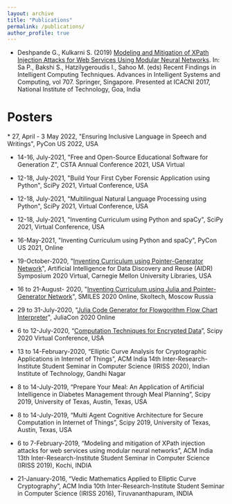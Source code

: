```yaml
---
layout: archive
title: "Publications"
permalink: /publications/
author_profile: true
---
```

* Deshpande G., Kulkarni S. (2019) [Modeling and Mitigation of XPath Injection Attacks for Web Services Using Modular Neural Networks](https://link.springer.com/chapter/10.1007/978-981-10-8639-7_31). In: Sa P., Bakshi S., Hatzilygeroudis I., Sahoo M. (eds) Recent Findings in Intelligent Computing Techniques. Advances in Intelligent Systems and Computing, vol 707. Springer, Singapore. Presented at ICACNI 2017, National Institute of Technology, Goa, India

<h1>Posters</h1>
* 27, April - 3 May 2022, "Ensuring Inclusive Language in Speech and Writings", PyCon US 2022, USA

* 14-16, July-2021, "Free and Open-Source Educational Software for Generation Z", CSTA Annual Conference 2021, USA Virtual

* 12-18, July-2021, "Build Your First Cyber Forensic Application using Python", SciPy 2021, Virtual Conference, USA

* 12-18, July-2021, "Multilingual Natural Language Processing using Python", SciPy 2021, Virtual Conference, USA

* 12-18, July-2021, "Inventing Curriculum using Python and spaCy", SciPy 2021, Virtual Conference, USA

* 16-May-2021, "Inventing Curriculum using Python and spaCy", PyCon US 2021, Online

* 19-October-2020, "[Inventing Curriculum using Pointer-Generator Network](https://github.com/gcdeshpande/gcdeshpande.github.io/blob/master/slide/smiles_aidr_poster.pdf)", Artificial Intelligence for Data Discovery and Reuse (AIDR) Symposium 2020 Virtual, Carnegie Mellon University Libraries, USA

* 16 to 21-August- 2020, "[Inventing Curriculum using Julia and Pointer-Generator Network](https://github.com/gcdeshpande/gcdeshpande.github.io/blob/master/slide/smiles_aidr_poster.pdf)", SMILES 2020 Online, Skoltech, Moscow Russia

* 29 to 31-July-2020, "[Julia Code Generator for Flowgorithm Flow Chart Interpreter](https://github.com/gcdeshpande/gcdeshpande.github.io/blob/master/slide/Poster_GajendraDeshpande.pdf)", JuliaCon 2020 Online

* 6 to 12-July-2020, “[Computation Techniques for Encrypted Data](https://github.com/gcdeshpande/gcdeshpande.github.io/blob/master/SciPy2020.pdf)”, Scipy 2020 Virtual Conference, USA 

* 13 to 14-February-2020, “Elliptic Curve Analysis for Cryptographic Applications in Internet of Things”, ACM India 14th Inter-Research-Institute Student Seminar in Computer Science (IRISS 2020), Indian Institute of Technology, Gandhi Nagar

* 8 to 14-July-2019, “Prepare Your Meal: An Application of Artificial Intelligence in Diabetes Management through Meal Planning”, Scipy 2019, University of Texas, Austin, Texas, USA 

* 8 to 14-July-2019, “Multi Agent Cognitive Architecture for Secure Computation in Internet of Things”, Scipy 2019, University of Texas, Austin, Texas, USA 

* 6 to 7-February-2019, “Modeling and mitigation of XPath injection attacks for web services using modular neural networks”, ACM India 13th Inter-Research-Institute Student Seminar in Computer Science (IRISS 2019), Kochi, INDIA

* 21-January-2016, “Vedic Mathematics Applied to Elliptic Curve Cryptography”, ACM India 10th Inter-Research-Institute Student Seminar in Computer Science (IRISS 2016), Tiruvananthapuram, INDIA
